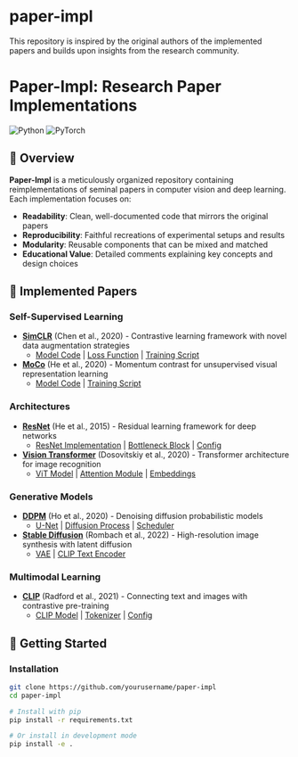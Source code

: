 # paper-impl
This repository is inspired by the original authors of the implemented papers and builds upon insights from the research community.

# Paper-Impl: Research Paper Implementations

![Python](https://img.shields.io/badge/Python-3.8%2B-blue)
![PyTorch](https://img.shields.io/badge/PyTorch-2.0%2B-red)

## 📖 Overview

**Paper-Impl** is a meticulously organized repository containing reimplementations of seminal papers in computer vision and deep learning. Each implementation focuses on:

- **Readability**: Clean, well-documented code that mirrors the original papers
- **Reproducibility**: Faithful recreations of experimental setups and results
- **Modularity**: Reusable components that can be mixed and matched
- **Educational Value**: Detailed comments explaining key concepts and design choices

## 🎯 Implemented Papers

### Self-Supervised Learning
- **[SimCLR](src/papers/simclr/)** (Chen et al., 2020) - Contrastive learning framework with novel data augmentation strategies
  - [Model Code](src/papers/simclr/model.py) | [Loss Function](src/papers/simclr/loss.py) | [Training Script](src/papers/simclr/train.py)
- **[MoCo](src/papers/moco/)** (He et al., 2020) - Momentum contrast for unsupervised visual representation learning
  - [Model Code](src/papers/moco/model.py) | [Training Script](src/papers/moco/train.py)

### Architectures  
- **[ResNet](src/papers/resnet/)** (He et al., 2015) - Residual learning framework for deep networks
  - [ResNet Implementation](src/papers/resnet/resnet.py) | [Bottleneck Block](src/papers/resnet/bottleneck.py) | [Config](configs/papers/resnet.yaml)
- **[Vision Transformer](src/papers/vit/)** (Dosovitskiy et al., 2020) - Transformer architecture for image recognition
  - [ViT Model](src/papers/vit/vit.py) | [Attention Module](src/papers/vit/attention.py) | [Embeddings](src/papers/vit/embeddings.py)

### Generative Models
- **[DDPM](src/papers/ddpm/)** (Ho et al., 2020) - Denoising diffusion probabilistic models
  - [U-Net](src/papers/ddpm/unet.py) | [Diffusion Process](src/papers/ddpm/diffusion.py) | [Scheduler](src/papers/ddpm/scheduler.py)
- **[Stable Diffusion](src/papers/stable_diffusion/)** (Rombach et al., 2022) - High-resolution image synthesis with latent diffusion
  - [VAE](src/papers/stable_diffusion/vae.py) | [CLIP Text Encoder](src/papers/stable_diffusion/clip_text.py)

### Multimodal Learning
- **[CLIP](src/papers/clip/)** (Radford et al., 2021) - Connecting text and images with contrastive pre-training
  - [CLIP Model](src/papers/clip/model.py) | [Tokenizer](src/papers/clip/tokenizer.py) | [Config](configs/papers/clip.yaml)

## 🚀 Getting Started

### Installation
```bash
git clone https://github.com/yourusername/paper-impl
cd paper-impl

# Install with pip
pip install -r requirements.txt

# Or install in development mode
pip install -e .
